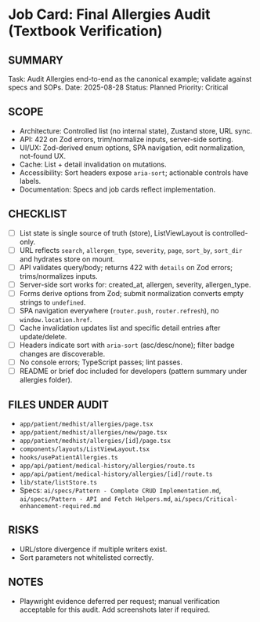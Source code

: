 # Job Card: Final Allergies Audit (Textbook Verification)

## SUMMARY
Task: Audit Allergies end-to-end as the canonical example; validate against specs and SOPs.
Date: 2025-08-28
Status: Planned
Priority: Critical

## SCOPE
- Architecture: Controlled list (no internal state), Zustand store, URL sync.
- API: 422 on Zod errors, trim/normalize inputs, server-side sorting.
- UI/UX: Zod-derived enum options, SPA navigation, edit normalization, not-found UX.
- Cache: List + detail invalidation on mutations.
- Accessibility: Sort headers expose `aria-sort`; actionable controls have labels.
- Documentation: Specs and job cards reflect implementation.

## CHECKLIST
- [ ] List state is single source of truth (store), ListViewLayout is controlled-only.
- [ ] URL reflects `search`, `allergen_type`, `severity`, `page`, `sort_by`, `sort_dir` and hydrates store on mount.
- [ ] API validates query/body; returns 422 with `details` on Zod errors; trims/normalizes inputs.
- [ ] Server-side sort works for: created_at, allergen, severity, allergen_type.
- [ ] Forms derive options from Zod; submit normalization converts empty strings to `undefined`.
- [ ] SPA navigation everywhere (`router.push`, `router.refresh`), no `window.location.href`.
- [ ] Cache invalidation updates list and specific detail entries after update/delete.
- [ ] Headers indicate sort with `aria-sort` (asc/desc/none); filter badge changes are discoverable.
- [ ] No console errors; TypeScript passes; lint passes.
- [ ] README or brief doc included for developers (pattern summary under allergies folder).

## FILES UNDER AUDIT
- `app/patient/medhist/allergies/page.tsx`
- `app/patient/medhist/allergies/new/page.tsx`
- `app/patient/medhist/allergies/[id]/page.tsx`
- `components/layouts/ListViewLayout.tsx`
- `hooks/usePatientAllergies.ts`
- `app/api/patient/medical-history/allergies/route.ts`
- `app/api/patient/medical-history/allergies/[id]/route.ts`
- `lib/state/listStore.ts`
- Specs: `ai/specs/Pattern - Complete CRUD Implementation.md`, `ai/specs/Pattern - API and Fetch Helpers.md`, `ai/specs/Critical-enhancement-required.md`

## RISKS
- URL/store divergence if multiple writers exist.
- Sort parameters not whitelisted correctly.

## NOTES
- Playwright evidence deferred per request; manual verification acceptable for this audit. Add screenshots later if required.

